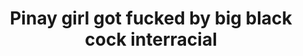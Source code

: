 ---
layout: post
title: Pinay girl got fucked by big black cock interracial	
duration: '10:40'
view: 182
rate: 2
video: 'https://flashservice.xvideos.com/embedframe/13503285'
category: 
 - black
 - asian
tags: 
 - big-black-cock
 - pinay
priority: 0.9
changefreq: daily
---